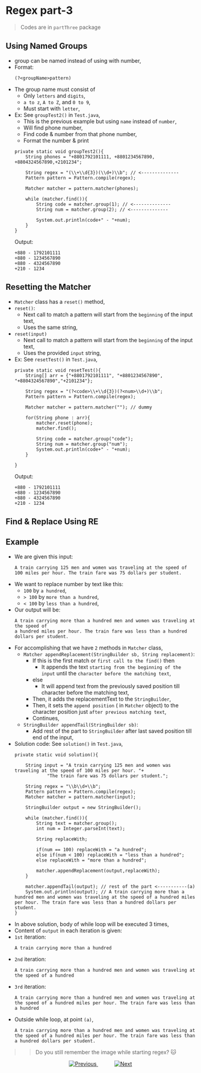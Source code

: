 
# Regex part-3

> Codes are in `partThree` package

## Using Named Groups
- group can be named instead of using with number,
- Format:
  ```
  (?<groupName>pattern)
  ```
- The group name must consist of
  - Only `letters` and `digits`,
  - `a to z`, `A to Z`, and `0 to 9`,
  - Must start with `letter`,
- Ex: See `groupTest2()` in `Test.java`,
  - This is the previous example but using `name` instead of `number`,
  - Will find phone number,
  - Find code & number from that phone number,
  - Format the number & print
  ```
  private static void groupTest2(){
      String phones = "+8801792101111, +8801234567890, +8804324567890,+2101234";
  
      String regex = "(\\+\\d{3})(\\d+)\\b"; // <--------------
      Pattern pattern = Pattern.compile(regex);
  
      Matcher matcher = pattern.matcher(phones);
  
      while (matcher.find()){
          String code = matcher.group(1); // <--------------
          String num = matcher.group(2); // <--------------
  
          System.out.println(code+" - "+num);
      }
  }
  ```
  Output:
  ```
  +880 - 1792101111
  +880 - 1234567890
  +880 - 4324567890
  +210 - 1234
  ```

## Resetting the Matcher
- `Matcher` class has a `reset()` method,
- `reset()`:
  - Next call to match a pattern will start from the `beginning` of the input text,
  - Uses the same string,
- `reset(input)`
  - Next call to match a pattern will start from the `beginning` of the input text,
  - Uses the provided `input` string,
- Ex: See `resetTest()` in `Test.java`,
  ```
  private static void resetTest(){
      String[] arr = {"+8801792101111", "+8801234567890", "+8804324567890","+2101234"};
  
      String regex = "(?<code>\\+\\d{3})(?<num>\\d+)\\b";
      Pattern pattern = Pattern.compile(regex);
  
      Matcher matcher = pattern.matcher(""); // dummy
  
      for(String phone : arr){
          matcher.reset(phone);
          matcher.find();
  
          String code = matcher.group("code");
          String num = matcher.group("num");
          System.out.println(code+" - "+num);
      }
  
  }
  ```
  Output:
  ```
  +880 - 1792101111
  +880 - 1234567890
  +880 - 4324567890
  +210 - 1234
  ```

## Find & Replace Using RE


## Example
- We are given this input:
  ```
  A train carrying 125 men and women was traveling at the speed of 
  100 miles per hour. The train fare was 75 dollars per student.
  ```
- We want to replace number by text like this:
  - `100` by `a hundred`,
  - `> 100` by `more than a hundred`,
  - `< 100` by `less than a hundred`,
- Our output will be:
  ```
  A train carrying more than a hundred men and women was traveling at the speed of 
  a hundred miles per hour. The train fare was less than a hundred dollars per student.
  ```
- For accomplishing that we have `2` methods in `Matcher` class,
  - `Matcher appendReplacement(StringBuilder sb, String replacement)`:
    - If this is the first match or `first call to the find()` then
      - It appends the text `starting from the beginning of the input` until the `character before the matching text`,
    - else
      - It will append text from the previously saved position till character before the matching text,
    - Then, it adds the replacementText to the `StringBuilder`,
    - Then, it sets the `append position` ( in `Matcher` object) to the character position just `after previous matching text`,
    - Continues,
  - `StringBuilder appendTail(StringBuilder sb)`:
    - Add rest of the part to `StringBuilder` after last saved position till end of the input,
- Solution code: See `solution()` in `Test.java`,
  ```
  private static void solution(){
  
      String input = "A train carrying 125 men and women was traveling at the speed of 100 miles per hour. "+
              "The train fare was 75 dollars per student.";
  
      String regex = "\\b\\d+\\b";
      Pattern pattern = Pattern.compile(regex);
      Matcher matcher = pattern.matcher(input);
  
      StringBuilder output = new StringBuilder();
  
      while (matcher.find()){
          String text = matcher.group();
          int num = Integer.parseInt(text);
  
          String replaceWith;
  
          if(num == 100) replaceWith = "a hundred";
          else if(num < 100) replaceWith = "less than a hundred";
          else replaceWith = "more than a hundred";
  
          matcher.appendReplacement(output,replaceWith);
      }
  
      matcher.appendTail(output); // rest of the part <-----------(a)
      System.out.println(output); // A train carrying more than a hundred men and women was traveling at the speed of a hundred miles per hour. The train fare was less than a hundred dollars per student.
  }
  ```
- In above solution, body of while loop will be executed 3 times,
- Content of `output` in each iteration is given:
- `1st` iteration:
  ```
  A train carrying more than a hundred
  ```
- `2nd` iteration:
  ```
  A train carrying more than a hundred men and women was traveling at the speed of a hundred
  ```
- `3rd` iteration:
  ```
  A train carrying more than a hundred men and women was traveling at the speed of a hundred miles per hour. The train fare was less than a hundred
  ```
- Outside while loop, at point `(a)`,
  ```
  A train carrying more than a hundred men and women was traveling at the speed of a hundred miles per hour. The train fare was less than a hundred dollars per student.
  ```

>> Do you still remember the image while starting regex? 🐱


    
    
    
<!-- bottom_nav_bar_1243 -->
<div align="center">
<a href="../regex/part2/">
    <img src="https://img.shields.io/badge/◀%20Previous-blue?style=for-the-badge" alt="Previous">
</a>
&nbsp;&nbsp;&nbsp;&nbsp;&nbsp;&nbsp;&nbsp;&nbsp;&nbsp;&nbsp;
<a href="../array/">
    <img src="https://img.shields.io/badge/Next%20▶-blue?style=for-the-badge" alt="Next">
</a>
</div>
<!-- bottom_nav_bar_1243 -->
    